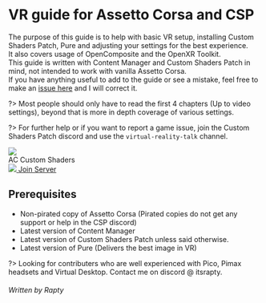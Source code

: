 # VR guide for Assetto Corsa and CSP

The purpose of this guide is to help with basic VR setup, installing Custom Shaders Patch, Pure and adjusting your settings for the best experience.  
It also covers usage of OpenComposite and the OpenXR Toolkit.  
This guide is written with Content Manager and Custom Shaders Patch in mind, not intended to work with vanilla Assetto Corsa.  
If you have anything useful to add to the guide or see a mistake, feel free to make an [issue here](https://github.com/Raptyyy/vr-guide/issues) and I will correct it.  

?> Most people should only have to read the first 4 chapters (Up to video settings), beyond that is more in depth coverage of various settings.

?> For further help or if you want to report a game issue, join the Custom Shaders Patch discord and use the `virtual-reality-talk` channel.

<div class="discordInvite">
	<div class="rowOne">
		<img src="https://cdn.discordapp.com/icons/453595061788344330/912cc6573f1c5169c85176eeb8d95541.webp?size=96">
		<div class="serverName">AC Custom Shaders</div>
	</div>
	<div class=rowTwo>
		<a href="https://discord.gg/zN4XtmZ4Jf">
		<img src="https://cdn.prod.website-files.com/6257adef93867e50d84d30e2/636e0a6ca814282eca7172c6_icon_clyde_white_RGB.svg">
		Join Server
		</a>
	</div>
</div>

## Prerequisites
- Non-pirated copy of Assetto Corsa (Pirated copies do not get any support or help in the CSP discord)
- Latest version of Content Manager  
- Latest version of Custom Shaders Patch unless said otherwise.  
- Latest version of Pure (Delivers the best image in VR)  


?> Looking for contributers who are well experienced with Pico, Pimax headsets and Virtual Desktop. Contact me on discord @ itsrapty.

###### Written by Rapty
